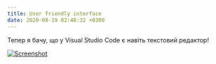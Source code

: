 ```yaml
---
title: User friendly interface
date: 2020-08-19 02:48:32 +0300
---
```


Тепер я бачу, що у Visual Studio Code є навіть текстовий редактор!

[![Screenshot](/uploads/vscode-vim.png)](/uploads/vscode-vim.png)
